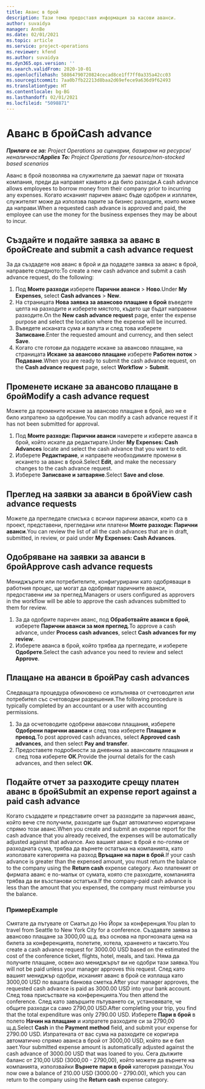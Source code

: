 ```yaml
---
title: Аванс в брой
description: Тази тема предоставя информация за касови аванси.
author: suvaidya
manager: AnnBe
ms.date: 02/01/2021
ms.topic: article
ms.service: project-operations
ms.reviewer: kfend
ms.author: suvaidya
ms.dyn365.ops.version: ''
ms.search.validFrom: 2020-10-01
ms.openlocfilehash: 58864790720824cecad8ce1ff7ff0a335a42cc03
ms.sourcegitcommit: 7aa0b7fb22213d8baa2d69efece9a636d9f62493
ms.translationtype: HT
ms.contentlocale: bg-BG
ms.lasthandoff: 02/01/2021
ms.locfileid: "5098871"
---
```

# <a name="cash-advance"></a><span data-ttu-id="625f0-103">Аванс в брой</span><span class="sxs-lookup"><span data-stu-id="625f0-103">Cash advance</span></span>

<span data-ttu-id="625f0-104">_**Прилага се за:** Project Operations за сценарии, базирани на ресурси/неналичност_</span><span class="sxs-lookup"><span data-stu-id="625f0-104">_**Applies To:** Project Operations for resource/non-stocked based scenarios_</span></span>

<span data-ttu-id="625f0-105">Аванс в брой позволява на служителите да заемат пари от тяхната компания, преди да направят каквито и да било разходи.</span><span class="sxs-lookup"><span data-stu-id="625f0-105">A cash advance allows employees to borrow money from their company prior to incurring any expenses.</span></span> <span data-ttu-id="625f0-106">Когато исканият паричен аванс бъде одобрен и изплатен, служителят може да използва парите за бизнес разходите, които може да направи.</span><span class="sxs-lookup"><span data-stu-id="625f0-106">When a requested cash advance is approved and paid, the employee can use the money for the business expenses they may be about to incur.</span></span> 

## <a name="create-and-submit-a-cash-advance-request"></a><span data-ttu-id="625f0-107">Създайте и подайте заявка за аванс в брой</span><span class="sxs-lookup"><span data-stu-id="625f0-107">Create and submit a cash advance request</span></span>
<span data-ttu-id="625f0-108">За да създадете нов аванс в брой и да подадете заявка за аванс в брой, направете следното:</span><span class="sxs-lookup"><span data-stu-id="625f0-108">To create a new cash advance and submit a cash advance request, do the following:</span></span> 

1. <span data-ttu-id="625f0-109">Под **Моите разходи** изберете **Парични аванси** > **Ново**.</span><span class="sxs-lookup"><span data-stu-id="625f0-109">Under **My Expenses**, select **Cash advances** > **New**.</span></span> 
2. <span data-ttu-id="625f0-110">На страницата **Нова заявка за авансово плащане в брой** въведете целта на разходите и изберете мястото, където ще бъдат направени разходите.</span><span class="sxs-lookup"><span data-stu-id="625f0-110">On the **New cash advance request** page, enter the expense purpose and select the location where the expense will be incurred.</span></span>
3. <span data-ttu-id="625f0-111">Въведете исканата сума и валута и след това изберете **Записване**.</span><span class="sxs-lookup"><span data-stu-id="625f0-111">Enter the requested amount and currency, and then select **Save**.</span></span> 
4. <span data-ttu-id="625f0-112">Когато сте готови да подадете искане за авансово плащане, на страницата **Искане за авансово плащане** изберете **Работен поток** > **Подаване**.</span><span class="sxs-lookup"><span data-stu-id="625f0-112">When you are ready to submit the cash advance request, on the **Cash advance request** page, select **Workflow** > **Submit**.</span></span>

## <a name="modify-a-cash-advance-request"></a><span data-ttu-id="625f0-113">Променете искане за авансово плащане в брой</span><span class="sxs-lookup"><span data-stu-id="625f0-113">Modify a cash advance request</span></span>

<span data-ttu-id="625f0-114">Можете да промените искане за авансово плащане в брой, ако не е било изпратено за одобрение.</span><span class="sxs-lookup"><span data-stu-id="625f0-114">You can modify a cash advance request if it has not been submitted for approval.</span></span>

1. <span data-ttu-id="625f0-115">Под **Моите разходи: Парични аванси** намерете и изберете аванса в брой, който искате да редактирате.</span><span class="sxs-lookup"><span data-stu-id="625f0-115">Under **My Expenses: Cash Advances** locate and select the cash advance that you want to edit.</span></span>
2. <span data-ttu-id="625f0-116">Изберете **Редактиране**, и направете необходимите промени в искането за аванс в брой.</span><span class="sxs-lookup"><span data-stu-id="625f0-116">Select **Edit**, and make the necessary changes to the cash advance request.</span></span> 
3. <span data-ttu-id="625f0-117">Изберете **Записване и затваряне**.</span><span class="sxs-lookup"><span data-stu-id="625f0-117">Select **Save and close**.</span></span>


## <a name="view-cash-advance-requests"></a><span data-ttu-id="625f0-118">Преглед на заявки за аванси в брой</span><span class="sxs-lookup"><span data-stu-id="625f0-118">View cash advance requests</span></span>
<span data-ttu-id="625f0-119">Можете да прегледате списъка с всички парични аванси, които са в проект, представени, прегледани или платени **Моите разходи: Парични аванси**.</span><span class="sxs-lookup"><span data-stu-id="625f0-119">You can review the list of all the cash advances that are in draft, submitted, in review, or paid under **My Expenses: Cash Advances**.</span></span> 

## <a name="approve-cash-advance-requests"></a><span data-ttu-id="625f0-120">Одобряване на заявки за аванси в брой</span><span class="sxs-lookup"><span data-stu-id="625f0-120">Approve cash advance requests</span></span>

<span data-ttu-id="625f0-121">Мениджърите или потребителите, конфигурирани като одобряващи в работния процес, ще могат да одобряват паричните аванси, предоставени им за преглед.</span><span class="sxs-lookup"><span data-stu-id="625f0-121">Managers or users configured as approvers in the workflow will be able to approve the cash advances submitted to them for review.</span></span> 

1. <span data-ttu-id="625f0-122">За да одобрите паричен аванс, под **Обработвайте аванси в брой**, изберете **Парични аванси за моя преглед**.</span><span class="sxs-lookup"><span data-stu-id="625f0-122">To approve a cash advance, under **Process cash advances**, select **Cash advances for my review**.</span></span>
2. <span data-ttu-id="625f0-123">Изберете аванса в брой, който трябва да прегледате, и изберете **Одобрете**.</span><span class="sxs-lookup"><span data-stu-id="625f0-123">Select the cash advance you need to review and select **Approve**.</span></span>  

## <a name="pay-cash-advances"></a><span data-ttu-id="625f0-124">Плащане на аванси в брой</span><span class="sxs-lookup"><span data-stu-id="625f0-124">Pay cash advances</span></span> 
<span data-ttu-id="625f0-125">Следващата процедура обикновено се изпълнява от счетоводител или потребител със счетоводни разрешения.</span><span class="sxs-lookup"><span data-stu-id="625f0-125">The following procedure is typically completed by an accountant or a user with accounting permissions.</span></span>

1. <span data-ttu-id="625f0-126">За да осчетоводите одобрени авансови плащания, изберете **Одобрени парични аванси** и след това изберете **Плащане и превод**.</span><span class="sxs-lookup"><span data-stu-id="625f0-126">To post approved cash advances, select **Approved cash advances**, and then select **Pay and transfer**.</span></span>  
2. <span data-ttu-id="625f0-127">Предоставете подробности за дневника за авансовите плащания и след това изберете **ОК**.</span><span class="sxs-lookup"><span data-stu-id="625f0-127">Provide the journal details for the cash advances, and then select **OK**.</span></span> 

## <a name="submit-an-expense-report-against-a-paid-cash-advance"></a><span data-ttu-id="625f0-128">Подайте отчет за разходите срещу платен аванс в брой</span><span class="sxs-lookup"><span data-stu-id="625f0-128">Submit an expense report against a paid cash advance</span></span> 

<span data-ttu-id="625f0-129">Когато създадете и представите отчет за разходите за паричния аванс, който вече сте получили, разходите ще бъдат автоматично коригирани спрямо този аванс.</span><span class="sxs-lookup"><span data-stu-id="625f0-129">When you create and submit an expense report for the cash advance that you already received, the expenses will be automatically adjusted against that advance.</span></span> <span data-ttu-id="625f0-130">Ако вашият аванс в брой е по-голям от разходната сума, трябва да върнете остатъка на компанията, като използвате категорията на разход **Връщане на пари в брой**.</span><span class="sxs-lookup"><span data-stu-id="625f0-130">If your cash advance is greater than the expensed amount, you must return the balance to the company using the **Return cash** expense category.</span></span> <span data-ttu-id="625f0-131">Ако платеният от фирмата аванс е по-малък от сумата, която сте разходите, компанията трябва да ви възстанови остатъка.</span><span class="sxs-lookup"><span data-stu-id="625f0-131">If the company-paid cash advance is less than the amount that you expensed, the company must reimburse you the balance.</span></span> 

### <a name="example"></a><span data-ttu-id="625f0-132">Пример</span><span class="sxs-lookup"><span data-stu-id="625f0-132">Example</span></span>
<span data-ttu-id="625f0-133">Смятате да пътувате от Сиатъл до Ню Йорк за конференция.</span><span class="sxs-lookup"><span data-stu-id="625f0-133">You plan to travel from Seattle to New York City for a conference.</span></span> <span data-ttu-id="625f0-134">Създавате заявка за авансово плащане за 3000,00 щ.д. въз основа на прогнозната цена на билета за конференцията, полетите, хотела, храненето и таксито.</span><span class="sxs-lookup"><span data-stu-id="625f0-134">You create a cash advance request for 3000.00 USD based on the estimated the cost of the conference ticket, flights, hotel, meals, and taxi.</span></span> <span data-ttu-id="625f0-135">Няма да получите плащане, освен ако мениджърът ви не одобри тази заявка.</span><span class="sxs-lookup"><span data-stu-id="625f0-135">You will not be paid unless your manager approves this request.</span></span> <span data-ttu-id="625f0-136">След като вашият мениджър одобри, исканият аванс в брой се изплаща като 3000,00 USD по вашата банкова сметка.</span><span class="sxs-lookup"><span data-stu-id="625f0-136">After your manager approves, the requested cash advance is paid as 3000.00 USD into your bank account.</span></span> <span data-ttu-id="625f0-137">След това присъствате на конференцията.</span><span class="sxs-lookup"><span data-stu-id="625f0-137">You then attend the conference.</span></span> <span data-ttu-id="625f0-138">След като завършите пътуването си, установявате, че общите разходи са само 2790,00 USD.</span><span class="sxs-lookup"><span data-stu-id="625f0-138">After completing your trip, you find that the total expenditure was only 2790.00 USD.</span></span> <span data-ttu-id="625f0-139">Изберете **Пари в брой** в полето **Начин на плащане** и изпратете разходите си за 2790,00 щ.д.</span><span class="sxs-lookup"><span data-stu-id="625f0-139">Select **Cash** in the **Payment method** field, and submit your expense for 2790.00 USD.</span></span> <span data-ttu-id="625f0-140">Изпратената от вас сума на разходите се коригира автоматично спрямо аванса в брой от 3000,00 USD, който ви е бил зает.</span><span class="sxs-lookup"><span data-stu-id="625f0-140">Your submitted expense amount is automatically adjusted against the cash advance of 3000.00 USD that was loaned to you.</span></span> <span data-ttu-id="625f0-141">Сега дължите баланс от 210,00 USD (3000,00 - 2790,00), който можете да върнете на компанията, използвайки **Върнете пари в брой** категория разходи.</span><span class="sxs-lookup"><span data-stu-id="625f0-141">You now owe a balance of 210.00 USD (3000.00 - 2790.00), which you can return to the company using the **Return cash** expense category.</span></span>

